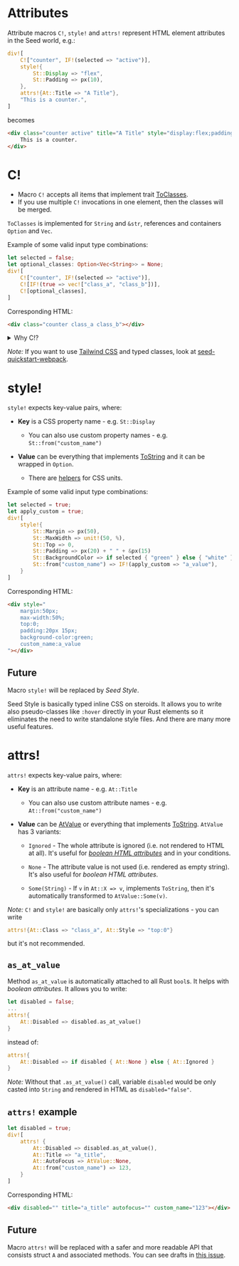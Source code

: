 # Attributes

Attribute macros `C!`, `style!` and `attrs!` represent HTML element attributes in the Seed world, e.g.:
```rust
div![
    C!["counter", IF!(selected => "active")],
    style!{
        St::Display => "flex",
        St::Padding => px(10),
    },
    attrs!{At::Title => "A Title"},
    "This is a counter.",
]
``` 
becomes
```html
<div class="counter active" title="A Title" style="display:flex;padding:10px">
    This is a counter.
</div>
```

# C!

- Macro `C!` accepts all items that implement trait [ToClasses](https://github.com/seed-rs/seed/blob/3134d21c6fcb2383685885687fe2a7610fb2ff74/src/virtual_dom/to_classes.rs). 
- If you use multiple `C!` invocations in one element, then the classes will be merged.

`ToClasses` is implemented for `String` and `&str`, references and containers `Option` and `Vec`.

Example of some valid input type combinations:
```rust
let selected = false;
let optional_classes: Option<Vec<String>> = None;
div![
    C!["counter", IF!(selected => "active")],
    C![IF!(true => vec!["class_a", "class_b"])],
    C![optional_classes],
]   
```
Corresponding HTML:
```html
<div class="counter class_a class_b"></div>
```

<details>
<summary>Why C!?</summary>

The name `C` breaks Rust naming conventions (macros should be written in `snake_case!`), but it's a trade-off for better scannability (you can distinguish element macros and attribute macros on the first glance). And it will be consistent with future names of other entities (e.g. `A.` for other attributes and `E.` for event handlers).
</details>

_Note:_ If you want to use [Tailwind CSS](https://tailwindcss.com/) and typed classes, look at [seed-quickstart-webpack](https://github.com/seed-rs/seed-quickstart-webpack).

# style!

`style!` expects key-value pairs, where:
  - **Key** is a CSS property name - e.g. `St::Display`
    - You can also use custom property names - e.g. `St::from("custom_name")`

  - **Value** can be everything that implements [ToString](https://doc.rust-lang.org/std/string/trait.ToString.html) and it can be wrapped in `Option`.
    - There are [helpers](https://github.com/seed-rs/seed/blob/master/src/browser/dom/css_units.rs#L97-L144) for CSS units.

Example of some valid input type combinations:
```rust
let selected = true;
let apply_custom = true;
div![
    style!{
        St::Margin => px(50),
        St::MaxWidth => unit!(50, %),
        St::Top => 0,
        St::Padding => px(20) + " " + &px(15)
        St::BackgroundColor => if selected { "green" } else { "white" },
        St::from("custom_name") => IF!(apply_custom => "a_value"),
    }
]   
```
Corresponding HTML:
```html
<div style="
    margin:50px;
    max-width:50%;
    top:0;
    padding:20px 15px;
    background-color:green;
    custom_name:a_value
"></div>
```

## Future

Macro `style!` will be replaced by _Seed Style_. 

Seed Style is basically typed inline CSS on steroids. It allows you to write also pseudo-classes like `:hover` directly in your Rust elements so it eliminates the need to write standalone style files. And there are many more useful features.

# attrs!

`attrs!` expects key-value pairs, where:
  - **Key** is an attribute name - e.g. `At::Title`
    - You can also use custom attribute names - e.g. `At::from("custom_name")`

  - **Value** can be [AtValue](https://github.com/seed-rs/seed/blob/3134d21c6fcb2383685885687fe2a7610fb2ff74/src/virtual_dom/values.rs#L67-L88) or  everything that implements [ToString](https://doc.rust-lang.org/std/string/trait.ToString.html). `AtValue` has 3 variants:
   
    - `Ignored` - The whole attribute is ignored (i.e. not rendered to HTML at all). It's useful for _[boolean HTML attributes](https://developer.mozilla.org/en-US/docs/Web/HTML/Attributes#Boolean_Attributes)_ and in your conditions.
   
    - `None` - The attribute value is not used (i.e. rendered as empty string). It's also useful for _boolean HTML attributes_.
    
    - `Some(String)` - If `v` in `At::X => v`, implements `ToString`, then it's automatically transformed to `AtValue::Some(v)`.

_Note:_ `C!` and `style!` are basically only `attrs!`'s specializations - you can write 
```rust
attrs!{At::Class => "class_a", At::Style => "top:0"}
```
but it's not recommended.

## `as_at_value`

Method `as_at_value` is automatically attached to all Rust `bool`s. It helps with _boolean attributes_. It allows you to write:
```rust
let disabled = false;
...
attrs!{
    At::Disabled => disabled.as_at_value()
}
```
instead of:
```rust
attrs!{
    At::Disabled => if disabled { At::None } else { At::Ignored }
}
```
_Note:_ Without that `.as_at_value()` call, variable `disabled` would be only casted into `String` and rendered in HTML as `disabled="false"`. 

## `attrs!` example
```rust
let disabled = true;
div![
    attrs! {
        At::Disabled => disabled.as_at_value(),
        At::Title => "a_title",
        At::AutoFocus => AtValue::None,
        At::from("custom_name") => 123,
    }
]   
```
Corresponding HTML:
```html
<div disabled="" title="a_title" autofocus="" custom_name="123"></div>
```

## Future

Macro `attrs!` will be replaced with a safer and more readable API that consists struct `A` and associated methods. You can see drafts in [this issue](https://github.com/seed-rs/seed/issues/312#issuecomment-565832751).


